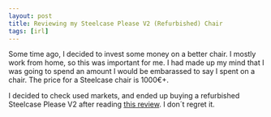```yaml
---
layout: post
title: Reviewing my Steelcase Please V2 (Refurbished) Chair
tags: [irl]
---
```


Some time ago, I decided to invest some money on a better chair. I mostly work from home, so this was important for me. I had made up my mind that I was going to spend an amount I would be embarassed to say I spent on a chair. The price for a Steelcase chair is 1000€+.

I decided to check used markets, and ended up buying a refurbished Steelcase Please V2 after reading [this review](https://blog.szynalski.com/2017/09/review-steelcase-please/). I don´t regret it.
